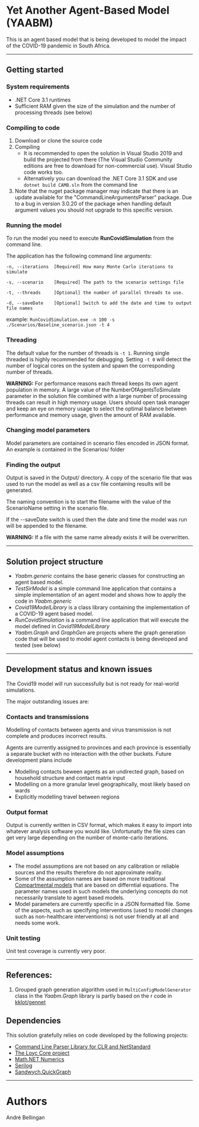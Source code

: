 # Yet Another Agent-Based Model (YAABM)

This is an agent based model that is being developed to model the impact of the COVID-19 pandemic in South Africa.

---

## Getting started

### System requirements
* .NET Core 3.1 runtimes
* Sufficient RAM given the size of the simulation and the number of processing threads (see below)

### Compiling to code

1. Download or clone the source code
2. Compiling
	* It is recommended to open the solution in Visual Studio 2019 and build the projected from there (The Visual Studio Community editions are free to download for non-commercial use). Visual Studio code works too.
	* Alternatively you can download the .NET Core 3.1 SDK and use ```dotnet build CAMB.sln``` from the command line
3. Note that the nuget package manager may indicate that there is an update available for the "CommandLineArgumentsParser" package. Due to a bug in version 3.0.20 of the package when handling default argument values you should not upgrade to this specific version.

### Running the model

To run the model you need to execute **RunCovidSimulation** from the command line.

The application has the following command line arguments:

	-n, --iterations  [Required] How many Monte Carlo iterations to simulate

	-s, --scenario    [Required] The path to the scenario settings file

	-t, --threads     [Optional] the number of parallel threads to use. 

	-d, --saveDate    [Optional] Switch to add the date and time to output file names


example: `RunCovidSimulation.exe -n 100 -s ./Scenarios/Baseline_scenario.json -t 4`

### Threading
The default value for the number of threads is `-t 1`. Running single threaded is highly recommended for debugging. Setting `-t 0` will detect the number of logical cores on the system and spawn the corresponding number of threads.

**WARNING:** For performance reasons each thread keeps its own agent population in memory. A large value of the NumberOfAgentsToSimulate parameter in the solution file combined with a large number of processing threads can result in high memory usage. Users should open task manager and keep an eye on memory usage to select the optimal balance between performance and memory usage, given the amount of RAM available.

### Changing model parameters

Model parameters are contained in scenario files encoded in JSON format. An example is contained in the Scenarios/ folder

### Finding the output

Output is saved in the Output/ directory. A copy of the scenario file that was used to run the model as well as a csv file containing results will be generated.

The naming convention is to start the filename with the value of the ScenarioName setting in the scenario file.

If the --saveDate switch is used then the date and time the model was run will be appended to the filename.

**WARNING:** If a file with the same name already exists it will be overwritten.

---

## Solution project structure

* *Yaabm.generic* contains the base generic classes for constructing an agent based model.
* *TestSirModel* is a simple command line application that contains a simple implementation of an agent model and shows how to apply the code in *Yaabm.generic*
* *Covid19ModelLibrary* is a class library containing the implementation of a COVID-19 agent based model.
* *RunCovidSimulation* is a command line application that will execute the model defined in *Covid19ModelLibrary*
* *Yaabm.Graph* and *GraphGen* are projects where the graph generation code that will be used to model agent contacts is being developed and tested (see below)

---

## Development status and known issues

The Covid19 model will run successfully but is not ready for real-world simulations.

The major outstanding issues are:

### Contacts and transmissions

Modelling of contacts between agents and virus transmission is not complete and produces incorrect results.

Agents are currently assigned to provinces and each province is essentially a separate bucket with no interaction with the other buckets. 
Future development plans include 

* Modelling contacts beween agents as an undirected graph, based on household structure and contact matrix input
* Modelling on a more granular level geographically, most likely based on wards
* Explicitly modelling travel between regions

### Output format

Output is currently written in CSV format, which makes it easy to import into whatever analysis software you would like. Unfortunatly the file sizes can get very large depending on the number of monte-carlo iterations.

### Model assumptions

* The model assumptions are not based on any calibration or reliable sources and the results therefore do not approximate reality.
* Some of the assumption names are based on more traditional [Compartmental models](https://en.wikipedia.org/wiki/Compartmental_models_in_epidemiology) that are based on differntial equations. The parameter names used in such models the underlying concepts do not necessarily translate to agent based models.
* Model parameters are currently specific in a JSON formatted file. Some of the aspects, such as specifying interventions (used to model changes such as non-healthcare interventions) is not user friendly at all and needs some work.

### Unit testing

Unit test coverage is currently very poor.

--- 

## References:

1. Grouped graph generation algorithm used in `MultiConfigModelGenerator` class in the *Yaabm.Graph* library is partly based on the r code in [kklot/gennet](https://github.com/kklot/gennet)

## Dependencies

This solution gratefully relies on code developed by the following projects:

* [Command Line Parser Library for CLR and NetStandard](https://github.com/commandlineparser/commandline#command-line-parser-library-for-clr-and-netstandard)
* [The Loyc Core project ](http://core.loyc.net/)
* [Math.NET Numerics](https://numerics.mathdotnet.com/)
* [Serilog](https://serilog.net/)
* [Sandwych.QuickGraph](https://github.com/oldrev/Sandwych.QuickGraph)

---

# Authors
André Bellingan


